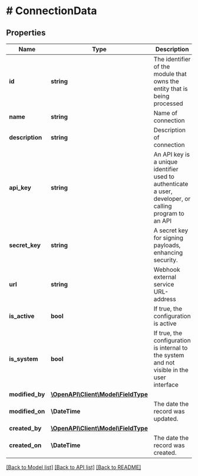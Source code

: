 # # ConnectionData

## Properties

Name | Type | Description | Notes
------------ | ------------- | ------------- | -------------
**id** | **string** | The identifier of the module that owns the entity that is being processed |
**name** | **string** | Name of connection |
**description** | **string** | Description of connection | [optional]
**api_key** | **string** | An API key is a unique identifier used to authenticate a user, developer, or calling program to an API | [optional]
**secret_key** | **string** | A secret key for signing payloads, enhancing security. | [optional]
**url** | **string** | Webhook external service URL-address |
**is_active** | **bool** | If true, the configuration is active | [optional] [default to false]
**is_system** | **bool** | If true, the configuration is internal to the system and not visible in the user interface | [optional] [default to false]
**modified_by** | [**\OpenAPI\Client\Model\FieldType**](FieldType.md) |  | [optional]
**modified_on** | **\DateTime** | The date the record was updated. | [optional]
**created_by** | [**\OpenAPI\Client\Model\FieldType**](FieldType.md) |  | [optional]
**created_on** | **\DateTime** | The date the record was created. | [optional]

[[Back to Model list]](../../README.md#models) [[Back to API list]](../../README.md#endpoints) [[Back to README]](../../README.md)
